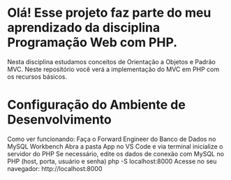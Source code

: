 # Olá! Esse projeto faz parte do meu aprendizado da disciplina Programação Web com PHP. 
Nesta disciplina estudamos conceitos de Orientação a Objetos e Padrão MVC. 
Neste repositório você verá a implementação do MVC em PHP com os recursos básicos.

# Configuração do Ambiente de Desenvolvimento

Como ver funcionando:
Faça o Forward Engineer do Banco de Dados no MySQL Workbench
Abra a pasta App no VS Code e via terminal inicialize o servidor do PHP
Se necessário, edite os dados de conexão com MySQL no PHP (host, porta, usuário e senha)
php -S localhost:8000
Acesse no seu navegador: http://localhost:8000

